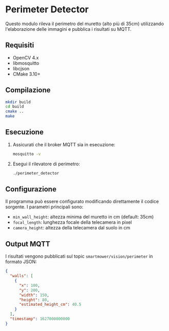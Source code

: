 # Perimeter Detector

Questo modulo rileva il perimetro del muretto (alto più di 35cm) utilizzando l'elaborazione delle immagini e pubblica i risultati su MQTT.

## Requisiti

- OpenCV 4.x
- libmosquitto
- libcjson
- CMake 3.10+

## Compilazione

```bash
mkdir build
cd build
cmake ..
make
```

## Esecuzione

1. Assicurati che il broker MQTT sia in esecuzione:
   ```bash
   mosquitto -v
   ```

2. Esegui il rilevatore di perimetro:
   ```bash
   ./perimeter_detector
   ```

## Configurazione

Il programma può essere configurato modificando direttamente il codice sorgente. I parametri principali sono:

- `min_wall_height`: altezza minima del muretto in cm (default: 35cm)
- `focal_length`: lunghezza focale della telecamera in pixel
- `camera_height`: altezza della telecamera dal suolo in cm

## Output MQTT

I risultati vengono pubblicati sul topic `smartmower/vision/perimeter` in formato JSON:

```json
{
  "walls": [
    {
      "x": 100,
      "y": 200,
      "width": 150,
      "height": 80,
      "estimated_height_cm": 40.5
    }
  ],
  "timestamp": 1627000000000
}
```
